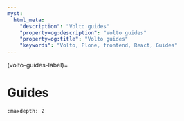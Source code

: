 ```yaml
---
myst:
  html_meta:
    "description": "Volto guides"
    "property=og:description": "Volto guides"
    "property=og:title": "Volto guides"
    "keywords": "Volto, Plone, frontend, React, Guides"
---
```


(volto-guides-label)=

# Guides

```{toctree}
:maxdepth: 2
```
